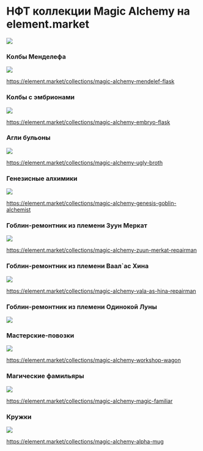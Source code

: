 # НФТ коллекции Magic Alchemy на element.market

![](images/nftcollection.2x.png)

### Колбы Менделефа

![](images/flusk1.2x.jpg)

https://element.market/collections/magic-alchemy-mendelef-flask

### Колбы с эмбрионами

![](images/embrio.2x.jpg)

https://element.market/collections/magic-alchemy-embryo-flask

### Агли бульоны

![](images/ugly.2x.jpg)

https://element.market/collections/magic-alchemy-ugly-broth

### Генезисные алхимики

![](images/1alchemist.2x.jpg)

https://element.market/collections/magic-alchemy-genesis-goblin-alchemist

### Гоблин-ремонтник из племени Зуун Меркат

![](images/1zuun.2x.png)

https://element.market/collections/magic-alchemy-zuun-merkat-repairman

### Гоблин-ремонтник из племени Ваал`аc Хина

![](images/1vala.2x.png)

https://element.market/collections/magic-alchemy-vala-as-hina-repairman

### Гоблин-ремонтник из племени Одинокой Луны

![](images/1moon.2x.jpg)

### Мастерские-повозки

![](images/1wagon.2x.jpg)

https://element.market/collections/magic-alchemy-workshop-wagon

### Магические фамильяры

![](images/1pet.2x.jpg)

https://element.market/collections/magic-alchemy-magic-familiar

### Кружки

![](images/1mug.2x.jpg)

https://element.market/collections/magic-alchemy-alpha-mug
